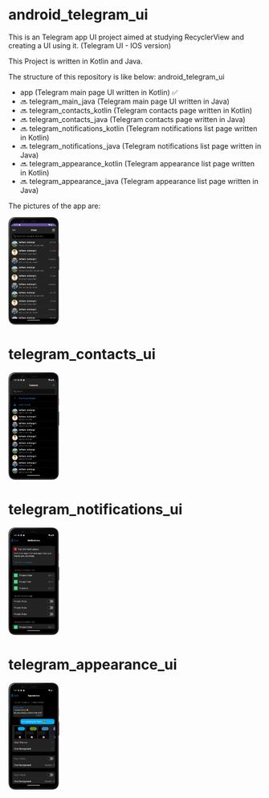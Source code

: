 # android_telegram_ui

This is an Telegram app UI project aimed at studying RecyclerView and creating a UI using it. (Telegram UI - IOS version)

This Project is written in Kotlin and Java.

The structure of this repository is like below: android_telegram_ui
*  app (Telegram main page UI written in Kotlin) ✅
*  🔜 telegram_main_java (Telegram main page UI written in Java) 
*  🔜 telegram_contacts_kotlin (Telegram contacts page written in Kotlin) 
*  🔜 telegram_contacts_java (Telegram contacts page written in Java)
*  🔜 telegram_notifications_kotlin (Telegram notifications list page written in Kotlin) 
*  🔜 telegram_notifications_java (Telegram notifications list page written in Java)
*  🔜 telegram_appearance_kotlin (Telegram appearance list page written in Kotlin) 
*  🔜 telegram_appearance_java (Telegram appearance list page written in Java) 

The pictures of the app are:

<div>
  <img src="https://github.com/jaxon93/android_telegram_ui/blob/master/telegram_main_ui.png" width="20%" height="auto"/>
</div>
<div>
  <h1>telegram_contacts_ui</h1>
  <img src="https://github.com/jaxon93/android_telegram_ui/blob/master/telegram_contacts_ui.png" width="20% height="auto"/>
  <h1>telegram_notifications_ui</h1>
  <img src="https://github.com/jaxon93/android_telegram_ui/blob/master/telegram_notifications_ui.png" width="20% height="auto"/>
  <h1>telegram_appearance_ui</h1>
  <img src="https://github.com/jaxon93/android_telegram_ui/blob/master/telegram_appearance_ui.png" width="20% height="auto"/>
</div>

